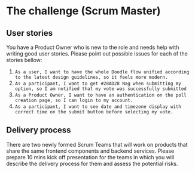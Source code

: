 # The challenge (Scrum Master)
## User stories
You have a Product Owner who is new to the role and needs help with writing good user stories. Please point out possible issues for each of the stories bellow:
1. `As a user, I want to have the whole Doodle flow unified according to the latest design guidelines, so it feels more modern.`
2. `As a participant, I want to get #28AD28 Nag when submitting my option, so I am notified that my vote was successfully submitted`
3. `As a Product Owner, I want to have an authentication on the poll creation page, so I can login to my account.`
4. `As a participant, I want to see date and timezone display with correct time on the submit button before selecting my vote.`
## Delivery process
There are two newly formed Scrum Teams that will work on products that share the same frontend components and backend services. Please prepare 10 mins kick off presentation for the teams in which you will describe the delivery process for them and assess the potential risks.

